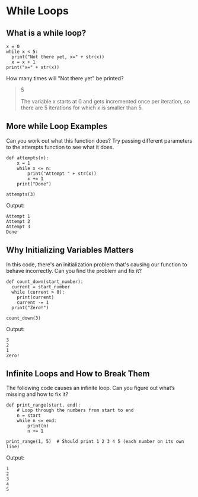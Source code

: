 # While Loops

## What is a while loop?

```
x = 0
while x < 5:
  print("Not there yet, x=" + str(x))
  x = x + 1
print("x=" + str(x))
```

How many times will "Not there yet" be printed?

> 5
> 
> The variable x starts at 0 and gets incremented once per iteration, so there are 5 iterations for which x is smaller than 5.

## More while Loop Examples

Can you work out what this function does? Try passing different parameters to the attempts function to see what it does. 

```
def attempts(n):
    x = 1
    while x <= n:
        print("Attempt " + str(x))
        x += 1
    print("Done")
    
attempts(3)
```

Output:

```
Attempt 1
Attempt 2
Attempt 3
Done
```

## Why Initializing Variables Matters

In this code, there's an initialization problem that's causing our function to behave incorrectly. Can you find the problem and fix it?

```
def count_down(start_number):
  current = start_number
  while (current > 0):
    print(current)
    current -= 1
  print("Zero!")

count_down(3)
```

Output:

```
3
2
1
Zero!
```

## Infinite Loops and How to Break Them

The following code causes an infinite loop. Can you figure out what’s missing and how to fix it?

```
def print_range(start, end):
	# Loop through the numbers from start to end
	n = start
	while n <= end:
		print(n)
        n += 1

print_range(1, 5)  # Should print 1 2 3 4 5 (each number on its own line) 
```

Output:

```
1
2
3
4
5
```